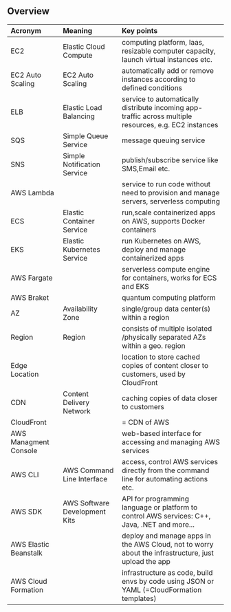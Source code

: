 ## Overview
| Acronym 	 | Meaning               			| Key points              |
|:-----------|:---------------------------------|:----------------------------|
| EC2		 | Elastic Cloud Compute			| computing platform, Iaas, resizable computer capacity, launch virtual instances etc. |
| EC2 Auto Scaling | EC2 Auto Scaling | automatically add or remove instances according to defined conditions |
| ELB | Elastic Load Balancing | service to automatically distribute incoming app-traffic across multiple resources, e.g. EC2 instances |
| SQS | Simple Queue Service | message queuing service |
| SNS | Simple Notification Service | publish/subscribe service like SMS,Email etc. |
| AWS Lambda |  | service to run code without need to provision and manage servers, serverless computing |
| ECS | Elastic Container Service | run,scale containerized apps on AWS, supports Docker containers |
| EKS | Elastic Kubernetes Service | run Kubernetes on AWS, deploy and manage containerized apps |
| AWS Fargate |  | serverless compute engine for containers, works for ECS and EKS |
| AWS Braket |  | quantum computing platform |
| AZ | Availability Zone | single/group data center(s) within a region |
| Region | Region | consists of multiple isolated /physically separated AZs within a geo. region |
| Edge Location |  | location to store cached copies of content closer to customers, used by CloudFront |
| CDN | Content Delivery Network | caching copies of data closer to customers |
| CloudFront |  | = CDN of AWS |
| AWS Managment Console || web-based interface for accessing and managing AWS services |
| AWS CLI | AWS Command Line Interface | access, control AWS services directly from the command line for automating actions etc.|
| AWS SDK | AWS Software Development Kits | API for programming language or platform to control AWS services: C++, Java, .NET and more...  |
| AWS Elastic Beanstalk ||deploy and manage apps in the AWS Cloud, not to worry about the infrastructure, just upload the app|
| AWS Cloud Formation ||infrastructure as code, build envs by code using JSON or YAML (=CloudFormation templates)|




